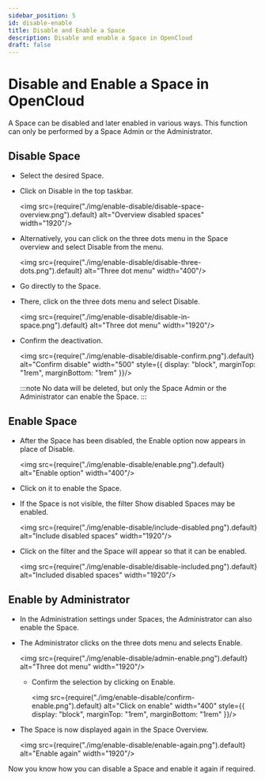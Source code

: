 ```yaml
---
sidebar_position: 5
id: disable-enable
title: Disable and Enable a Space
description: Disable and enable a Space in OpenCloud
draft: false
---
```


# Disable and Enable a Space in OpenCloud

A Space can be disabled and later enabled in various ways. This function can only be performed by a Space Admin or the Administrator.

## Disable Space

- Select the desired Space.
- Click on Disable in the top taskbar.

  <img src={require("./img/enable-disable/disable-space-overview.png").default} alt="Overview disabled spaces" width="1920"/>

- Alternatively, you can click on the three dots menu in the Space overview and select Disable from the menu.

  <img src={require("./img/enable-disable/disable-three-dots.png").default} alt="Three dot menu" width="400"/>

- Go directly to the Space.
- There, click on the three dots menu and select Disable.

  <img src={require("./img/enable-disable/disable-in-space.png").default} alt="Three dot menu" width="1920"/>

- Confirm the deactivation.

  <img src={require("./img/enable-disable/disable-confirm.png").default} alt="Confirm disable" width="500" style={{ display: "block", marginTop: "1rem", marginBottom: "1rem" }}/>

  :::note
  No data will be deleted, but only the Space Admin or the Administrator can enable the Space.
  :::

## Enable Space

- After the Space has been disabled, the Enable option now appears in place of Disable.

  <img src={require("./img/enable-disable/enable.png").default} alt="Enable option" width="400"/>

- Click on it to enable the Space.

- If the Space is not visible, the filter Show disabled Spaces may be enabled.

  <img src={require("./img/enable-disable/include-disabled.png").default} alt="Include disabled spaces" width="1920"/>

- Click on the filter and the Space will appear so that it can be enabled.

  <img src={require("./img/enable-disable/disable-included.png").default} alt="Included disabled spaces" width="1920"/>

## Enable by Administrator

- In the Administration settings under Spaces, the Administrator can also enable the Space.

- The Administrator clicks on the three dots menu and selects Enable.

  <img src={require("./img/enable-disable/admin-enable.png").default} alt="Three dot menu" width="1920"/>
  - Confirm the selection by clicking on Enable.

    <img src={require("./img/enable-disable/confirm-enable.png").default} alt="Click on enable" width="400" style={{ display: "block", marginTop: "1rem", marginBottom: "1rem" }}/>

- The Space is now displayed again in the Space Overview.

  <img src={require("./img/enable-disable/enable-again.png").default} alt="Enable again" width="1920"/>

Now you know how you can disable a Space and enable it again if required.
